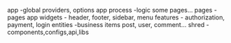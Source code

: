 app -global providers, options app
process -logic some pages...
pages - pages app
widgets - header, footer, sidebar, menu
features - authorization, payment, login
entities -business items post, user, comment...
shred - components,configs,api,libs
